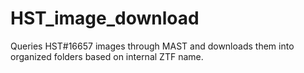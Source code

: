 # HST_image_download
Queries HST#16657 images through MAST and downloads them into organized folders based on internal ZTF name.

